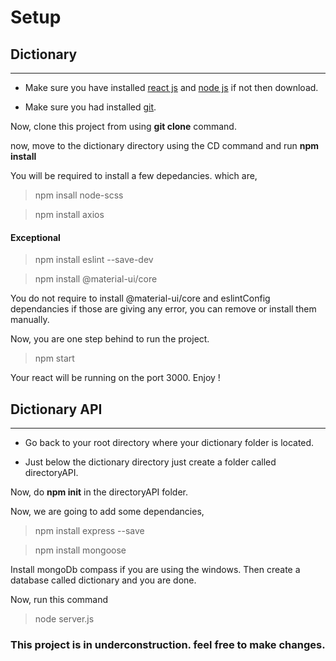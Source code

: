 # Setup

## Dictionary
---
+ Make sure you have installed [react js](https://reactjs.org/docs/create-a-new-react-app.html) and [node js](https://nodejs.org/en/download/) if not then download.

+ Make sure you had installed [git](https://git-scm.com/).

Now, clone this project from using **git clone** command.

now, move to the dictionary directory using the CD command and run **npm install**

You will be required to install a few depedancies. which are,
> npm insall node-scss

> npm install axios

#### Exceptional
> npm install eslint --save-dev

> npm install @material-ui/core


You do not require to install @material-ui/core and eslintConfig dependancies if those are giving any error, you can remove or install them manually.

Now, you are one step behind to run the project.
> npm start 

Your react will be running on the port 3000. 
Enjoy !

## Dictionary API
***

+ Go back to your root directory where your dictionary folder is located.

+ Just below the dictionary directory just create a folder called directoryAPI.

Now, do **npm init** in the directoryAPI folder.

Now, we are going to add some dependancies,
> npm install express --save

> npm install mongoose

Install mongoDb compass if you are using the windows. Then create a database called dictionary and you are done.

Now, run this command 
> node server.js

### This project is in underconstruction. feel free to make changes.

